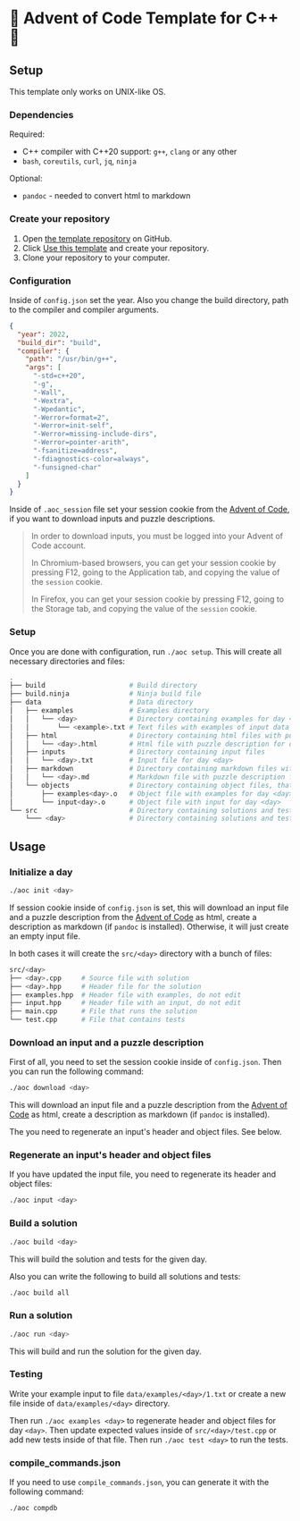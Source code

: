 # 🎄 Advent of Code Template for C++ 🎄

## Setup

This template only works on UNIX-like OS.

### Dependencies

Required:  
- C++ compiler with C++20 support: `g++`, `clang` or any other
- `bash`, `coreutils`, `curl`, `jq`, `ninja`

Optional:  
- `pandoc` - needed to convert html to markdown

### Create your repository

1. Open [the template repository](https://github.com/infastin/advent-of-code-cpp) on GitHub.
2. Click [Use this template](https://github.com/infastin/advent-of-code-cpp/generate) and create your repository.
3. Clone your repository to your computer.

### Configuration

Inside of `config.json` set the year. Also you change the build directory,
path to the compiler and compiler arguments.

```json
{
  "year": 2022,
  "build_dir": "build",
  "compiler": {
    "path": "/usr/bin/g++",
    "args": [
      "-std=c++20",
      "-g",
      "-Wall",
      "-Wextra",
      "-Wpedantic",
      "-Werror=format=2",
      "-Werror=init-self",
      "-Werror=missing-include-dirs",
      "-Werror=pointer-arith",
      "-fsanitize=address",
      "-fdiagnostics-color=always",
      "-funsigned-char"
    ]
  }
}
```

Inside of `.aoc_session` file set your session cookie from the [Advent of Code](https://adventofcode.com),
if you want to download inputs and puzzle descriptions.

> In order to download inputs, you must be logged into your Advent of Code account.
> 
> In Chromium-based browsers, you can get your session cookie by pressing F12, going to the Application tab,
> and copying the value of the `session` cookie.
> 
> In Firefox, you can get your session cookie by pressing F12, going to the Storage tab,
> and copying the value of the `session` cookie.

### Setup

Once you are done with configuration, run `./aoc setup`.
This will create all necessary directories and files:
```bash
.
├── build                     # Build directory
├── build.ninja               # Ninja build file
├── data                      # Data directory
│   ├── examples              # Examples directory
│   │   └── <day>             # Directory containing examples for day <day> 
│   │       └── <example>.txt # Text files with examples of input data
│   ├── html                  # Directory containing html files with puzzle descriptions
│   │   └── <day>.html        # Html file with puzzle description for day <day>
│   ├── inputs                # Directory containing input files
│   │   └── <day>.txt         # Input file for day <day>
│   ├── markdown              # Directory containing markdown files with puzzle descriptions
│   │   └── <day>.md          # Markdown file with puzzle description for day <day>
│   └── objects               # Directory containing object files, that contain examples and input as binary data
│       ├── examples<day>.o   # Object file with examples for day <day>
│       └── input<day>.o      # Object file with input for day <day>
└── src                       # Directory containing solutions and tests
    └─── <day>                # Directory containing solutions and tests for day <day>
```

## Usage

### Initialize a day

```bash
./aoc init <day>
```

If session cookie inside of `config.json` is set, this will download
an input file and a puzzle description from the [Advent of Code](https://adventofcode.com) as html,
create a description as markdown (if `pandoc` is installed).
Otherwise, it will just create an empty input file.

In both cases it will create the `src/<day>` directory with a bunch of files:
```bash
src/<day>
├── <day>.cpp     # Source file with solution
├── <day>.hpp     # Header file for the solution
├── examples.hpp  # Header file with examples, do not edit
├── input.hpp     # Header file with an input, do not edit
├── main.cpp      # File that runs the solution
└── test.cpp      # File that contains tests
```

### Download an input and a puzzle description

First of all, you need to set the session cookie inside of `config.json`.
Then you can run the following command:
```bash
./aoc download <day>
```

This will download an input file and a puzzle description from the [Advent of Code](https://adventofcode.com) as html,
create a description as markdown (if `pandoc` is installed).

The you need to regenerate an input's header and object files. See below.

### Regenerate an input's header and object files

If you have updated the input file, you need to regenerate its header and object files:
```bash
./aoc input <day>
```

### Build a solution

```bash
./aoc build <day>
```

This will build the solution and tests for the given day.

Also you can write the following to build all solutions and tests:
```bash
./aoc build all
```

### Run a solution

```bash
./aoc run <day>
```

This will build and run the solution for the given day.

### Testing

Write your example input to file `data/examples/<day>/1.txt` or create
a new file inside of `data/examples/<day>` directory.

Then run `./aoc examples <day>` to regenerate header and object files for day `<day>`.
Then update expected values inside of `src/<day>/test.cpp` or add new tests
inside of that file. Then run `./aoc test <day>` to run the tests.

### compile_commands.json

If you need to use `compile_commands.json`, you can generate it with the following command:
```bash
./aoc compdb
```

